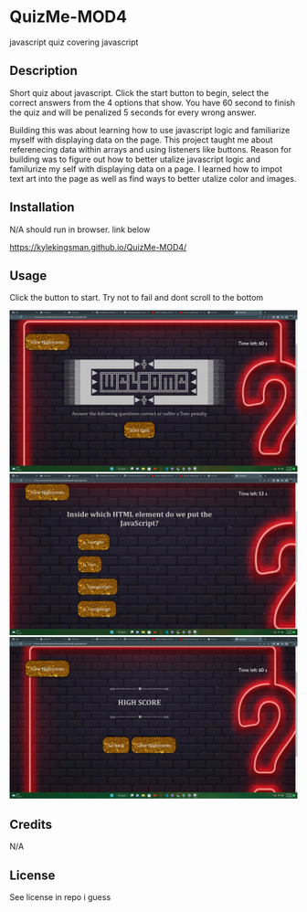 # QuizMe-MOD4
 javascript quiz covering javascript
 
 ## Description

Short quiz about javascript. Click the start button to begin, select the correct answers from the 4 options that show. You have 60 second to finish the quiz and will be penalized 5 seconds for every wrong answer.

Building this was about learning how to use javascript logic and familiarize myself with displaying data on the page. This project taught me about referenecing data within arrays and using listeners like buttons.
Reason for building was to figure out how to better utalize javascript logic and familurize my self with displaying data on a page. I learned how to impot text art into the page as well as find ways to better utalize color and images.

## Installation

N/A  should run in browser. link below

https://kylekingsman.github.io/QuizMe-MOD4/


## Usage

Click the button to start. Try not to fail and dont scroll to the bottom 

![](images/Screenshot%20QuizME04.jpg)
![](images/Screenshot%20QuizME04-Questions.jpg)
![](images/Screenshot%20QuizME04-Highscore.jpg)

## Credits

N/A

## License

See license in repo i guess
